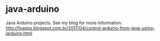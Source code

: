 # java-arduino
Java Arduino projects. See my blog for more information: http://fxapps.blogspot.com.br/2017/04/control-arduino-from-java-using-jarduino.html

